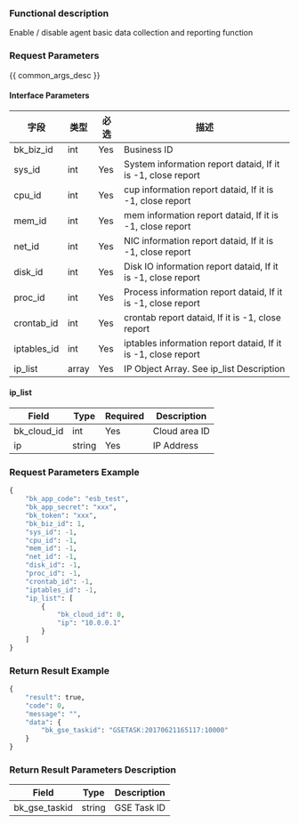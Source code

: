 ### Functional description

Enable / disable agent basic data collection and reporting function

### Request Parameters

{{ common_args_desc }}

#### Interface Parameters

| 字段        |  类型      | 必选   |  描述      |
|-------------|------------|--------|------------|
| bk_biz_id   |  int       | Yes     | Business ID |
| sys_id      |  int       | Yes     | System information report dataid, If it is -1, close report |
| cpu_id      |  int       | Yes     | cup information report dataid, If it is -1, close report |
| mem_id      |  int       | Yes     | mem information report dataid, If it is -1, close report |
| net_id      |  int       | Yes     | NIC information report dataid, If it is -1, close report |
| disk_id     |  int       | Yes     | Disk IO information report dataid, If it is -1, close report |
| proc_id     |  int       | Yes     | Process information report dataid, If it is -1, close report |
| crontab_id  |  int       | Yes     | crontab report dataid, If it is -1, close report |
| iptables_id |  int       | Yes     | iptables information report dataid, If it is -1, close report |
| ip_list     |  array     | Yes     | IP Object Array. See ip_list Description |

#### ip_list

| Field      |  Type      | Required   |  Description      |
|-----------|------------|--------|------------|
| bk_cloud_id |  int    | Yes     | Cloud area ID |
| ip          |  string | Yes     | IP Address |

### Request Parameters Example

```python
{
    "bk_app_code": "esb_test",
    "bk_app_secret": "xxx",
    "bk_token": "xxx",
    "bk_biz_id": 1,
    "sys_id": -1,
    "cpu_id": -1,
    "mem_id": -1,
    "net_id": -1,
    "disk_id": -1,
    "proc_id": -1,
    "crontab_id": -1,
    "iptables_id": -1,
    "ip_list": [
        {
            "bk_cloud_id": 0,
            "ip": "10.0.0.1"
        }
    ]
}
```

### Return Result Example

```python
{
    "result": true,
    "code": 0,
    "message": "",
    "data": {
        "bk_gse_taskid": "GSETASK:20170621165117:10000"
    }
}
```

### Return Result Parameters Description

| Field      | Type      | Description      |
|-----------|-----------|-----------|
| bk_gse_taskid       | string       | GSE Task ID |
